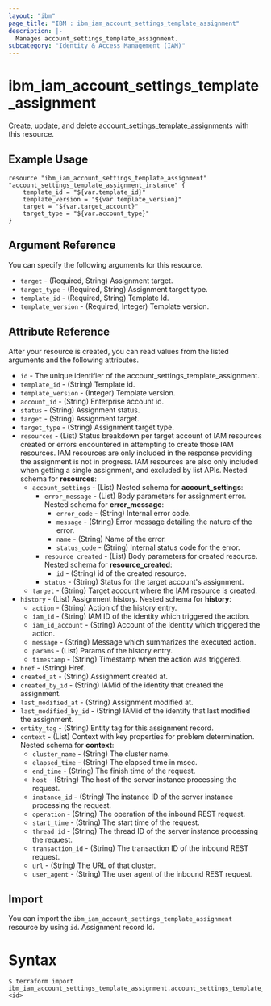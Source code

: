 ```yaml
---
layout: "ibm"
page_title: "IBM : ibm_iam_account_settings_template_assignment"
description: |-
  Manages account_settings_template_assignment.
subcategory: "Identity & Access Management (IAM)"
---
```


# ibm_iam_account_settings_template_assignment

Create, update, and delete account_settings_template_assignments with this resource.

## Example Usage

```hcl
resource "ibm_iam_account_settings_template_assignment" "account_settings_template_assignment_instance" {
	template_id = "${var.template_id}"
	template_version = "${var.template_version}"
	target = "${var.target_account}"
	target_type = "${var.account_type}"
}
```

## Argument Reference

You can specify the following arguments for this resource.

* `target` - (Required, String) Assignment target.
* `target_type` - (Required, String) Assignment target type.
* `template_id` - (Required, String) Template Id.
* `template_version` - (Required, Integer) Template version.

## Attribute Reference

After your resource is created, you can read values from the listed arguments and the following attributes.

* `id` - The unique identifier of the account_settings_template_assignment.
* `template_id` - (String) Template id.
* `template_version` - (Integer) Template version.
* `account_id` - (String) Enterprise account id.
* `status` - (String) Assignment status.
* `target` - (String) Assignment target.
* `target_type` - (String) Assignment target type.
* `resources` - (List) Status breakdown per target account of IAM resources created or errors encountered in attempting to create those IAM resources. IAM resources are only included in the response providing the assignment is not in progress. IAM resources are also only included when getting a single assignment, and excluded by list APIs.
  Nested schema for **resources**:
	* `account_settings` - (List)
	  Nested schema for **account_settings**:
		* `error_message` - (List) Body parameters for assignment error.
		  Nested schema for **error_message**:
			* `error_code` - (String) Internal error code.
			* `message` - (String) Error message detailing the nature of the error.
			* `name` - (String) Name of the error.
			* `status_code` - (String) Internal status code for the error.
		* `resource_created` - (List) Body parameters for created resource.
		  Nested schema for **resource_created**:
			* `id` - (String) id of the created resource.
		* `status` - (String) Status for the target account's assignment.
	* `target` - (String) Target account where the IAM resource is created.
* `history` - (List) Assignment history.
  Nested schema for **history**:
	* `action` - (String) Action of the history entry.
	* `iam_id` - (String) IAM ID of the identity which triggered the action.
	* `iam_id_account` - (String) Account of the identity which triggered the action.
	* `message` - (String) Message which summarizes the executed action.
	* `params` - (List) Params of the history entry.
	* `timestamp` - (String) Timestamp when the action was triggered.
* `href` - (String) Href.
* `created_at` - (String) Assignment created at.
* `created_by_id` - (String) IAMid of the identity that created the assignment.
* `last_modified_at` - (String) Assignment modified at.
* `last_modified_by_id` - (String) IAMid of the identity that last modified the assignment.
* `entity_tag` - (String) Entity tag for this assignment record.
* `context` - (List) Context with key properties for problem determination.
  Nested schema for **context**:
	* `cluster_name` - (String) The cluster name.
	* `elapsed_time` - (String) The elapsed time in msec.
	* `end_time` - (String) The finish time of the request.
	* `host` - (String) The host of the server instance processing the request.
	* `instance_id` - (String) The instance ID of the server instance processing the request.
	* `operation` - (String) The operation of the inbound REST request.
	* `start_time` - (String) The start time of the request.
	* `thread_id` - (String) The thread ID of the server instance processing the request.
	* `transaction_id` - (String) The transaction ID of the inbound REST request.
	* `url` - (String) The URL of that cluster.
	* `user_agent` - (String) The user agent of the inbound REST request.

## Import

You can import the `ibm_iam_account_settings_template_assignment` resource by using `id`. Assignment record Id.

# Syntax
```
$ terraform import ibm_iam_account_settings_template_assignment.account_settings_template_assignment_instance <id>
```
